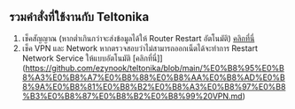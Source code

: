 ## รวมคำสั่งที่ใช้งานกับ Teltonika
1. เช็คสัญญาณ (หากต่ำเกินกว่าจะส่งข้อมูลได้ให้ Router Restart อัตโนมัติ) [คลิกที่นี่](https://github.com/ezynook/teltonika/blob/main/%E0%B9%80%E0%B8%8A%E0%B9%87%E0%B8%84%E0%B8%AA%E0%B8%B1%E0%B8%8D%E0%B8%8D%E0%B8%B2%E0%B8%93%20Teltonika.md)
2. เช็ค VPN และ Network หากตรวจสอบว่าไม่สามารถออกเน็ตได้จะทำการ Restart Network Service ให้แบบอัตโนมัติ [คลิกที่นี่]](https://github.com/ezynook/teltonika/blob/main/%E0%B8%95%E0%B8%A3%E0%B8%A7%E0%B8%88%E0%B8%AA%E0%B8%AD%E0%B8%9A%E0%B8%81%E0%B8%B2%E0%B8%A3%E0%B8%97%E0%B8%B3%E0%B8%87%E0%B8%B2%E0%B8%99%20VPN.md)
